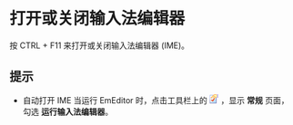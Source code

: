 # 打开或关闭输入法编辑器

按 CTRL + F11 来打开或关闭输入法编辑器 (IME)。

## 提示

- 自动打开 IME 当运行 EmEditor 时，点击工具栏上的
![Properties for Current Configuration](../../images/properties.png) ，显示 **常规** 页面，勾选 **运行输入法编辑器**。
